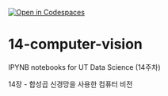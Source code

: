 [![Open in Codespaces](https://classroom.github.com/assets/launch-codespace-2972f46106e565e64193e422d61a12cf1da4916b45550586e14ef0a7c637dd04.svg)](https://classroom.github.com/open-in-codespaces?assignment_repo_id=17440374)
# 14-computer-vision

IPYNB notebooks for UT Data Science (14주차)

14장 - 합성곱 신경망을 사용한 컴퓨터 비전
